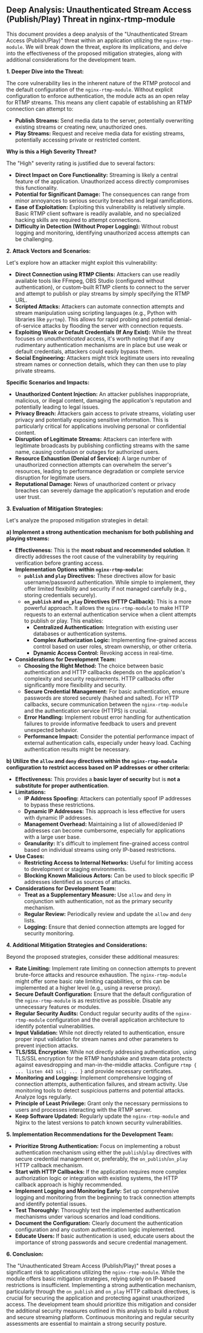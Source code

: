 ## Deep Analysis: Unauthenticated Stream Access (Publish/Play) Threat in nginx-rtmp-module

This document provides a deep analysis of the "Unauthenticated Stream Access (Publish/Play)" threat within an application utilizing the `nginx-rtmp-module`. We will break down the threat, explore its implications, and delve into the effectiveness of the proposed mitigation strategies, along with additional considerations for the development team.

**1. Deeper Dive into the Threat:**

The core vulnerability lies in the inherent nature of the RTMP protocol and the default configuration of the `nginx-rtmp-module`. Without explicit configuration to enforce authentication, the module acts as an open relay for RTMP streams. This means any client capable of establishing an RTMP connection can attempt to:

* **Publish Streams:**  Send media data to the server, potentially overwriting existing streams or creating new, unauthorized ones.
* **Play Streams:**  Request and receive media data for existing streams, potentially accessing private or restricted content.

**Why is this a High Severity Threat?**

The "High" severity rating is justified due to several factors:

* **Direct Impact on Core Functionality:**  Streaming is likely a central feature of the application. Unauthorized access directly compromises this functionality.
* **Potential for Significant Damage:**  The consequences can range from minor annoyances to serious security breaches and legal ramifications.
* **Ease of Exploitation:**  Exploiting this vulnerability is relatively simple. Basic RTMP client software is readily available, and no specialized hacking skills are required to attempt connections.
* **Difficulty in Detection (Without Proper Logging):**  Without robust logging and monitoring, identifying unauthorized access attempts can be challenging.

**2. Attack Vectors and Scenarios:**

Let's explore how an attacker might exploit this vulnerability:

* **Direct Connection using RTMP Clients:**  Attackers can use readily available tools like FFmpeg, OBS Studio (configured without authentication), or custom-built RTMP clients to connect to the server and attempt to publish or play streams by simply specifying the RTMP URL.
* **Scripted Attacks:**  Attackers can automate connection attempts and stream manipulation using scripting languages (e.g., Python with libraries like `pyrtmp`). This allows for rapid probing and potential denial-of-service attacks by flooding the server with connection requests.
* **Exploiting Weak or Default Credentials (If Any Exist):** While the threat focuses on *unauthenticated* access, it's worth noting that if any rudimentary authentication mechanisms are in place but use weak or default credentials, attackers could easily bypass them.
* **Social Engineering:**  Attackers might trick legitimate users into revealing stream names or connection details, which they can then use to play private streams.

**Specific Scenarios and Impacts:**

* **Unauthorized Content Injection:** An attacker publishes inappropriate, malicious, or illegal content, damaging the application's reputation and potentially leading to legal issues.
* **Privacy Breach:** Attackers gain access to private streams, violating user privacy and potentially exposing sensitive information. This is particularly critical for applications involving personal or confidential content.
* **Disruption of Legitimate Streams:** Attackers can interfere with legitimate broadcasts by publishing conflicting streams with the same name, causing confusion or outages for authorized users.
* **Resource Exhaustion (Denial of Service):**  A large number of unauthorized connection attempts can overwhelm the server's resources, leading to performance degradation or complete service disruption for legitimate users.
* **Reputational Damage:**  News of unauthorized content or privacy breaches can severely damage the application's reputation and erode user trust.

**3. Evaluation of Mitigation Strategies:**

Let's analyze the proposed mitigation strategies in detail:

**a) Implement a strong authentication mechanism for both publishing and playing streams:**

* **Effectiveness:** This is the **most robust and recommended solution**. It directly addresses the root cause of the vulnerability by requiring verification before granting access.
* **Implementation Options within `nginx-rtmp-module`:**
    * **`publish` and `play` Directives:** These directives allow for basic username/password authentication. While simple to implement, they offer limited flexibility and security if not managed carefully (e.g., storing credentials securely).
    * **`on_publish` and `on_play` Directives (HTTP Callback):** This is a more powerful approach. It allows the `nginx-rtmp-module` to make HTTP requests to an external authentication service when a client attempts to publish or play. This enables:
        * **Centralized Authentication:**  Integration with existing user databases or authentication systems.
        * **Complex Authorization Logic:** Implementing fine-grained access control based on user roles, stream ownership, or other criteria.
        * **Dynamic Access Control:**  Revoking access in real-time.
* **Considerations for Development Team:**
    * **Choosing the Right Method:**  The choice between basic authentication and HTTP callbacks depends on the application's complexity and security requirements. HTTP callbacks offer significantly more flexibility and security.
    * **Secure Credential Management:**  For basic authentication, ensure passwords are stored securely (hashed and salted). For HTTP callbacks, secure communication between the `nginx-rtmp-module` and the authentication service (HTTPS) is crucial.
    * **Error Handling:**  Implement robust error handling for authentication failures to provide informative feedback to users and prevent unexpected behavior.
    * **Performance Impact:**  Consider the potential performance impact of external authentication calls, especially under heavy load. Caching authentication results might be necessary.

**b) Utilize the `allow` and `deny` directives within the `nginx-rtmp-module` configuration to restrict access based on IP addresses or other criteria:**

* **Effectiveness:** This provides a **basic layer of security** but is **not a substitute for proper authentication**.
* **Limitations:**
    * **IP Address Spoofing:**  Attackers can potentially spoof IP addresses to bypass these restrictions.
    * **Dynamic IP Addresses:**  This approach is less effective for users with dynamic IP addresses.
    * **Management Overhead:**  Maintaining a list of allowed/denied IP addresses can become cumbersome, especially for applications with a large user base.
    * **Granularity:**  It's difficult to implement fine-grained access control based on individual streams using only IP-based restrictions.
* **Use Cases:**
    * **Restricting Access to Internal Networks:**  Useful for limiting access to development or staging environments.
    * **Blocking Known Malicious Actors:**  Can be used to block specific IP addresses identified as sources of attacks.
* **Considerations for Development Team:**
    * **Treat as a Supplementary Measure:**  Use `allow` and `deny` in conjunction with authentication, not as the primary security mechanism.
    * **Regular Review:**  Periodically review and update the `allow` and `deny` lists.
    * **Logging:**  Ensure that denied connection attempts are logged for security monitoring.

**4. Additional Mitigation Strategies and Considerations:**

Beyond the proposed strategies, consider these additional measures:

* **Rate Limiting:** Implement rate limiting on connection attempts to prevent brute-force attacks and resource exhaustion. The `nginx-rtmp-module` might offer some basic rate limiting capabilities, or this can be implemented at a higher level (e.g., using a reverse proxy).
* **Secure Default Configuration:**  Ensure that the default configuration of the `nginx-rtmp-module` is as restrictive as possible. Disable any unnecessary features or modules.
* **Regular Security Audits:**  Conduct regular security audits of the `nginx-rtmp-module` configuration and the overall application architecture to identify potential vulnerabilities.
* **Input Validation:**  While not directly related to authentication, ensure proper input validation for stream names and other parameters to prevent injection attacks.
* **TLS/SSL Encryption:**  While not directly addressing authentication, using TLS/SSL encryption for the RTMP handshake and stream data protects against eavesdropping and man-in-the-middle attacks. Configure `rtmp { ... listen 443 ssl; ... }` and provide necessary certificates.
* **Monitoring and Logging:** Implement comprehensive logging of connection attempts, authentication failures, and stream activity. Use monitoring tools to detect suspicious patterns and potential attacks. Analyze logs regularly.
* **Principle of Least Privilege:**  Grant only the necessary permissions to users and processes interacting with the RTMP server.
* **Keep Software Updated:**  Regularly update the `nginx-rtmp-module` and Nginx to the latest versions to patch known security vulnerabilities.

**5. Implementation Recommendations for the Development Team:**

* **Prioritize Strong Authentication:**  Focus on implementing a robust authentication mechanism using either the `publish`/`play` directives with secure credential management or, preferably, the `on_publish`/`on_play` HTTP callback mechanism.
* **Start with HTTP Callbacks:**  If the application requires more complex authorization logic or integration with existing systems, the HTTP callback approach is highly recommended.
* **Implement Logging and Monitoring Early:**  Set up comprehensive logging and monitoring from the beginning to track connection attempts and identify potential issues.
* **Test Thoroughly:**  Thoroughly test the implemented authentication mechanisms under various scenarios and load conditions.
* **Document the Configuration:**  Clearly document the authentication configuration and any custom authentication logic implemented.
* **Educate Users:**  If basic authentication is used, educate users about the importance of strong passwords and secure credential management.

**6. Conclusion:**

The "Unauthenticated Stream Access (Publish/Play)" threat poses a significant risk to applications utilizing the `nginx-rtmp-module`. While the module offers basic mitigation strategies, relying solely on IP-based restrictions is insufficient. Implementing a strong authentication mechanism, particularly through the `on_publish` and `on_play` HTTP callback directives, is crucial for securing the application and protecting against unauthorized access. The development team should prioritize this mitigation and consider the additional security measures outlined in this analysis to build a robust and secure streaming platform. Continuous monitoring and regular security assessments are essential to maintain a strong security posture.
